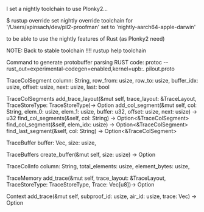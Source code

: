 I set a nightly toolchain to use Plonky2...

$ rustup override set nightly
override toolchain for '/Users/xpinsach/dev/pil2-proofman' set to 'nightly-aarch64-apple-darwin'

to be able to use the nightly features of Rust (as Plonky2 need)

NOTE: Back to stable toolchain !!!!
rustup help toolchain

Command to generate protobuffer parsing RUST code:
protoc --rust_out=experimental-codegen=enabled,kernel=upb:. pilout.proto

TraceColSegment
column: String,
row_from: usize,
row_to: usize,
buffer_idx: usize,
offset: usize,
next: usize,
last: bool

TraceColSegments
add_trace_layout(&mut self, trace_layout: &TraceLayout, TraceStoreType: TraceStoreType)-> Option<usize>
add_col_segment(&mut self, col: String, elem_0: usize, elem_1: usize, buffer: u32, offset: usize, next: usize) -> u32
find_col_segments(&self, col: String) -> Option<&TraceColSegment>
find_col_segment(&self, elem_idx: usize) -> Option<&TraceColSegment>
find_last_segment(&self, col: String) -> Option<&TraceColSegment>

TraceBuffer
buffer: Vec<u8>,
size: usize,

TraceBuffers
create_buffer(&mut self, size: usize) -> Option<usize>

TraceColInfo
column: String,
total_elements: usize,
element_bytes: usize,

TraceMemory
add_trace(&mut self, trace_layout: &TraceLayout, TraceStoreType: TraceStoreType, Trace: Vec[u8])-> Option<usize>

Context
add_trace(&mut self, subproof_id: usize, air_id: usize, trace: Vec<u8>) -> Option<usize>



